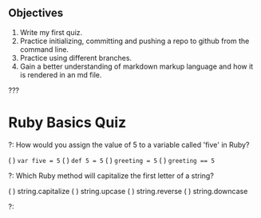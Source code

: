 ## Objectives

1. Write my first quiz.
2. Practice initializing, committing and pushing a repo to github from the command line.
3. Practice using different branches. 
4. Gain a better understanding of markdown markup language and how it is rendered in an md file.


???

# Ruby Basics Quiz

?: How would you assign the value of 5 to a variable called 'five' in Ruby?

( ) `var five = 5`
( ) `def 5 = 5` 
( ) `greeting = 5`
( ) `greeting == 5`

?: Which Ruby method will capitalize the first letter of a string?

( ) string.capitalize
( ) string.upcase
( ) string.reverse
( ) string.downcase

?: 

